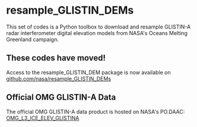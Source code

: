 # resample_GLISTIN_DEMs
This set of codes is a Python toolbox to download and resample GLISTIN-A radar interferometer digital elevation models from NASA's Oceans Melting Greenland campaign.

## These codes have moved!
Access to the resample_GLISTIN_DEM package is now available on [github.com/nasa/resample_GLISTIN_DEMs](https://github.com/nasa/resample_GLISTIN_DEMs)

## Official OMG GLISTIN-A Data
The official OMG GLISTIN-A data product is hosted on NASA's PO.DAAC: [OMG_L3_ICE_ELEV_GLISTINA](https://podaac.jpl.nasa.gov/dataset/OMG_L3_ICE_ELEV_GLISTINA)
